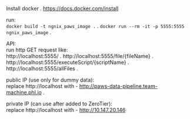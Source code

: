 Install docker . 
    https://docs.docker.com/install

run:  
`docker build -t ngnix_paws_image .` . 
`docker run --rm -it -p 5555:5555 ngnix_paws_image` . 


API:  
run http GET request like:    
http://localhost:5555/ . 
http://localhost:5555/file/{fileName} . 
http://localhost:5555/executeScript/{scriptName} . 
http://localhost:5555/allFiles . 

public IP (use only for dummy data):  
replace http://localhost with - http://paws-data-pipeline.team-machine.phl.io . 
  
  
private IP (can use after added to ZeroTier):    
replace http://localhost with - http://10.147.20.146
